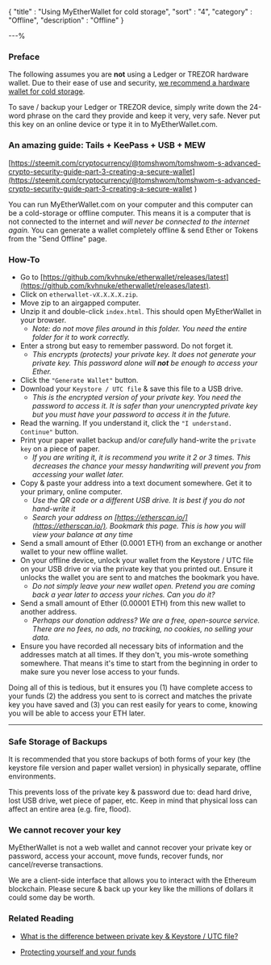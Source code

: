 {
"title"       : "Using MyEtherWallet for cold storage",
"sort"        : "4",
"category"    : "Offline",
"description" : "Offline"
}

---%


### Preface

The following assumes you are **not** using a Ledger or TREZOR hardware wallet. Due to their ease of use and security, [we recommend a hardware wallet for cold storage](https://myetherwallet.github.io/knowledge-base/hardware-wallets/hardware-wallet-recommendations.html).

To save / backup your Ledger or TREZOR device, simply write down the 24-word phrase on the card they provide and keep it very, very safe. Never put this key on an online device or type it in to MyEtherWallet.com.


### An amazing guide: Tails + KeePass + USB + MEW

[https://steemit.com/cryptocurrency/@tomshwom/tomshwom-s-advanced-crypto-security-guide-part-3-creating-a-secure-wallet](https://steemit.com/cryptocurrency/@tomshwom/tomshwom-s-advanced-crypto-security-guide-part-3-creating-a-secure-wallet
)


You can run MyEtherWallet.com on your computer and this computer can be a cold-storage or offline computer. This means it is a computer that is not connected to the internet and _will never be connected to the internet again._ You can generate a wallet completely offline & send Ether or Tokens from the "Send Offline" page.

### How-To

* Go to [https://github.com/kvhnuke/etherwallet/releases/latest](https://github.com/kvhnuke/etherwallet/releases/latest).
* Click on `etherwallet-vX.X.X.X.zip`.
* Move zip to an airgapped computer.
* Unzip it and double-click `index.html`. This should open MyEtherWallet in your browser.
    * _Note: do not move files around in this folder. You need the entire folder for it to work correctly._
* Enter a strong but easy to remember password. Do not forget it.
    * _This encrypts (protects) your private key. It does not generate your private key. This password alone will **not** be enough to access your Ether._
* Click the `"Generate Wallet"` button.
* Download your `Keystore / UTC file` & save this file to a USB drive.
    * _This is the encrypted version of your private key. You need the password to access it. It is safer than your unencrypted private key but you must have your password to access it in the future._
* Read the warning. If you understand it, click the `"I understand. Continue"` button.
* Print your paper wallet backup and/or _carefully_ hand-write the `private key` on a piece of paper.
    * _If you are writing it, it is recommend you write it 2 or 3 times. This decreases the chance your messy handwriting will prevent you from accessing your wallet later._
* Copy & paste your address into a text document somewhere. Get it to your primary, online computer.
    * _Use the QR code or a different USB drive. It is best if you do not hand-write it_
    * _Search your address on [https://etherscan.io/](https://etherscan.io/). Bookmark this page. This is how you will view your balance at any time_
* Send a small amount of Ether (0.0001 ETH) from an exchange or another wallet to your new offline wallet.
* On your offline device, unlock your wallet from the Keystore / UTC file on your USB drive or via the private key that you printed out.  Ensure it unlocks the wallet you are sent to and matches the bookmark you have.
    * _Do not simply leave your new wallet open. Pretend you are coming back a year later to access your riches. Can you do it?_
* Send a small amount of Ether (0.00001 ETH) from this new wallet to another address.
    * _Perhaps our donation address? We are a free, open-source service. There are no fees, no ads, no tracking, no cookies, no selling your data._
* Ensure you have recorded all necessary bits of information and the addresses match at all times. If they don't, you mis-wrote something somewhere. That means it's time to start from the beginning in order to make sure you never lose access to your funds.

Doing all of this is tedious, but it ensures you (1) have complete access to your funds (2) the address you sent to is correct and matches the private key you have saved and (3) you can rest easily for years to come, knowing you will be able to access your ETH later.

---

### Safe Storage of Backups

It is recommended that you store backups of both forms of your key (the keystore file version and paper wallet version) in physically separate, offline environments.

This prevents loss of the private key & password due to: dead hard drive, lost USB drive, wet piece of paper, etc. Keep in mind that physical loss can affect an entire area (e.g. fire, flood).


### We cannot recover your key

MyEtherWallet is not a web wallet and cannot recover your private key or password, access your account, move funds, recover funds, nor cancel/reverse transactions.

We are a client-side interface that allows you to interact with the Ethereum blockchain. Please secure & back up your key like the millions of dollars it could some day be worth.


### Related Reading

* [What is the difference between private key & Keystore / UTC file?](https://myetherwallet.github.io/knowledge-base/private-keys-passwords/difference-beween-private-key-and-keystore-file.html)

* [Protecting yourself and your funds](https://myetherwallet.github.io/knowledge-base/security/securing-your-ethereum.html)
